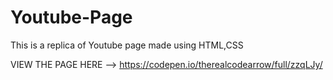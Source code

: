 # Youtube-Page

This is a replica of Youtube page made using HTML,CSS

VIEW THE PAGE HERE --> https://codepen.io/therealcodearrow/full/zzqLJy/
